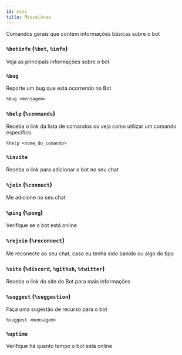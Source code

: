 ```yaml
---
id: misc
title: Miscelânea
---
```


Comandos gerais que contém informações básicas sobre o bot

### `%botinfo` (`%bot`, `%info`)
Veja as principais informações sobre o bot

### `%bug`
Reporte um bug que está ocorrendo no Bot
```
%bug <mensagem>
```

### `%help` (`%commands`)
Receba o link da lista de comandos ou veja como utilizar um comando específico
```
%help <nome_do_comando>
```

### `%invite`
Receba o link para adicionar o bot no seu chat

### `%join` (`%connect`)
Me adicione no seu chat

### `%ping` (`%pong`)
Verifique se o bot está online

### `%rejoin` (`%reconnect`)
Me reconecte ao seu chat, caso eu tenha sido banido ou algo do tipo

### `%site` (`%discord`, `%github`, `%twitter`)
Receba o link do site do Bot para mais informações

### `%suggest` (`%suggestion`)
Faça uma sugestão de recurso para o bot
```
%suggest <mensagem>
```

### `%uptime`
Verifique há quanto tempo o bot está online
